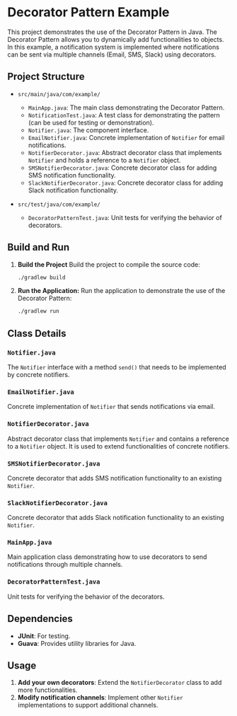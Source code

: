 # Decorator Pattern Example

This project demonstrates the use of the Decorator Pattern in Java. The Decorator Pattern allows you to dynamically add functionalities to objects. In this example, a notification system is implemented where notifications can be sent via multiple channels (Email, SMS, Slack) using decorators.

## Project Structure

- `src/main/java/com/example/`

  - `MainApp.java`: The main class demonstrating the Decorator Pattern.
  - `NotificationTest.java`: A test class for demonstrating the pattern (can be used for testing or demonstration).
  - `Notifier.java`: The component interface.
  - `EmailNotifier.java`: Concrete implementation of `Notifier` for email notifications.
  - `NotifierDecorator.java`: Abstract decorator class that implements `Notifier` and holds a reference to a `Notifier` object.
  - `SMSNotifierDecorator.java`: Concrete decorator class for adding SMS notification functionality.
  - `SlackNotifierDecorator.java`: Concrete decorator class for adding Slack notification functionality.

- `src/test/java/com/example/`
  - `DecoratorPatternTest.java`: Unit tests for verifying the behavior of decorators.

## Build and Run

1. **Build the Project**
   Build the project to compile the source code:
   ```sh
   ./gradlew build
   ```
2. **Run the Application:**
   Run the application to demonstrate the use of the Decorator Pattern:
   ```sh
   ./gradlew run
   ```

## Class Details

### `Notifier.java`

The `Notifier` interface with a method `send()` that needs to be implemented by concrete notifiers.

### `EmailNotifier.java`

Concrete implementation of `Notifier` that sends notifications via email.

### `NotifierDecorator.java`

Abstract decorator class that implements `Notifier` and contains a reference to a `Notifier` object. It is used to extend functionalities of concrete notifiers.

### `SMSNotifierDecorator.java`

Concrete decorator that adds SMS notification functionality to an existing `Notifier`.

### `SlackNotifierDecorator.java`

Concrete decorator that adds Slack notification functionality to an existing `Notifier`.

### `MainApp.java`

Main application class demonstrating how to use decorators to send notifications through multiple channels.

### `DecoratorPatternTest.java`

Unit tests for verifying the behavior of the decorators.

## Dependencies

- **JUnit**: For testing.
- **Guava**: Provides utility libraries for Java.

## Usage

1. **Add your own decorators**: Extend the `NotifierDecorator` class to add more functionalities.
2. **Modify notification channels**: Implement other `Notifier` implementations to support additional channels.

